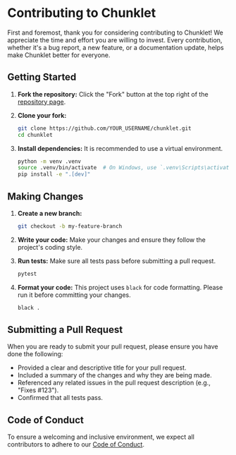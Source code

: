 # Contributing to Chunklet

First and foremost, thank you for considering contributing to Chunklet! We appreciate the time and effort you are willing to invest. Every contribution, whether it's a bug report, a new feature, or a documentation update, helps make Chunklet better for everyone.

## Getting Started

1.  **Fork the repository:** Click the "Fork" button at the top right of the [repository page](https://github.com/speedyk-005/chunklet).

2.  **Clone your fork:**

    ```bash
    git clone https://github.com/YOUR_USERNAME/chunklet.git
    cd chunklet
    ```

3.  **Install dependencies:** It is recommended to use a virtual environment.

    ```bash
    python -m venv .venv
    source .venv/bin/activate  # On Windows, use `.venv\Scripts\activate`
    pip install -e ".[dev]"
    ```

## Making Changes

1.  **Create a new branch:**

    ```bash
    git checkout -b my-feature-branch
    ```

2.  **Write your code:** Make your changes and ensure they follow the project's coding style.

3.  **Run tests:** Make sure all tests pass before submitting a pull request.

    ```bash
    pytest
    ```

4.  **Format your code:** This project uses `black` for code formatting. Please run it before committing your changes.

    ```bash
    black .
    ```

## Submitting a Pull Request

When you are ready to submit your pull request, please ensure you have done the following:

-   Provided a clear and descriptive title for your pull request.
-   Included a summary of the changes and why they are being made.
-   Referenced any related issues in the pull request description (e.g., "Fixes #123").
-   Confirmed that all tests pass.

## Code of Conduct

To ensure a welcoming and inclusive environment, we expect all contributors to adhere to our [Code of Conduct](#code-of-conduct).
